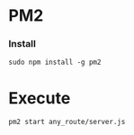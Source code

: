 # PM2 

### Install
```
sudo npm install -g pm2
```

# Execute
```
pm2 start any_route/server.js
```
